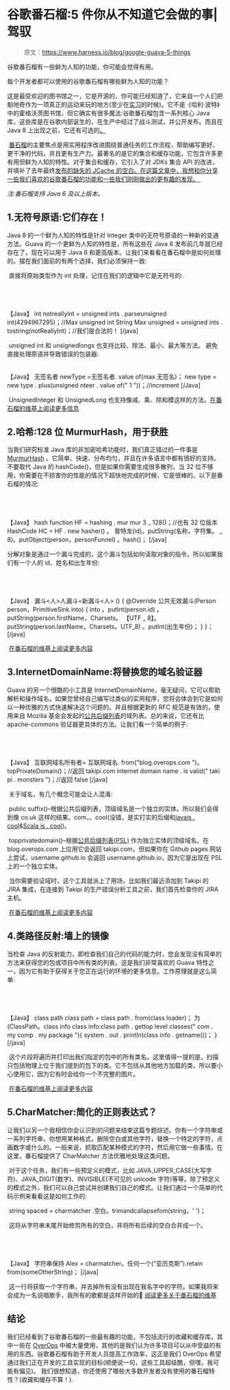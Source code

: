 # 谷歌番石榴:5 件你从不知道它会做的事|驾驭

> 原文：<https://www.harness.io/blog/google-guava-5-things>

谷歌番石榴有一些鲜为人知的功能，你可能会觉得有用。

每个开发者都可以使用的谷歌番石榴有哪些鲜为人知的功能？

这是最受欢迎的图书馆之一，它是开源的，你可能已经知道了，它来自一个人们把魁地奇作为一项真正的运动来玩的地方(至少在[实习](http://40.media.tumblr.com/d6a571ac9af15b7db1427b2c509909b9/tumblr_mv1fgztEv81s72vvio1_1280.jpg)的时候)。它不是《哈利·波特》中的霍格沃茨图书馆，但它确实有很多魔法:谷歌番石榴包含一系列核心 Java 库，这些库是在谷歌内部诞生的，在生产中经过了战斗测试，并公开发布。而且在 Java 8 上出现之前，它还有可选的[。](http://www.quickmeme.com/img/7a/7ab6a83c9d14593059c23dde8eb3fcb0e6e3b0364efec0798d06bcc581063d85.jpg)

‍
[番石榴](https://github.com/google/guava)的主要焦点是用实用程序改进围绕普通任务的工作流程，帮助编写更好、更干净的代码，并且更有生产力。最著名的是它的集合和缓存功能，它包含许多更有用但鲜为人知的特性。对于集合和缓存，它引入了对 JDKs 集合 API 的改进，并填补了去年最终[发布的缺失的 JCache 的空白。在这篇文章中，我想和你分享一些我们喜欢的谷歌番石榴的功能和一些我们刚刚做出的更有趣的发现。
*‍*](https://blogs.oracle.com/theaquarium/entry/jcache_is_final_i_repeat)

*注:番石榴支持 Java 6 及以上版本。*

## 1.无符号原语:它们存在！

Java 8 的一个鲜为人知的特性是针对 Integer 类中的无符号原语的一种新的变通方法。Guava 的一个更鲜为人知的特性是，所有这些在 Java 8 发布前几年就已经存在了，现在可以用于 Java 6 和更高版本。让我们来看看在番石榴中是如何处理的。摆在我们面前的有两个选择，我们必须保持一致:

‍
直接将原始类型作为 int 处理，记住在我们的逻辑中它是无符号的:

###### ‍
【Java】
int notreallyint = unsigned ints . parseunsigned int(4294967295)；//Max unsigned int
String Max unsigned = unsigned ints . tostring(notReallyInt)；//我们是合法的！
[/java]

‍
unsigned int 和 unsignedlongs 也支持比较、除法、最小、最大等方法。
避免直接处理原语并导致错误的包装器:

###### 
【Java】
无签名者 newType =无签名者. value of(max 无签名)；
new type = new type . plus(unsigned nteer . value of(" 1 "))；//increment
[/Java]

‍
UnsignedInteger 和 UnsignedLong 也支持像减、乘、除和模这样的方法。[在番石榴的维基上阅读更多信息](https://code.google.com/p/guava-libraries/wiki/PrimitivesExplained#Unsigned_support)

## 2.哈希:128 位 MurmurHash，用于获胜

当我们研究标准 Java 库的非加密哈希功能时，我们真正错过的一件事是 [MurmurHash](http://en.wikipedia.org/wiki/MurmurHash) 。它简单、快速、分布均匀，并且在许多语言中都有很好的支持。不要取代 Java 的 hashCode()，但是如果你需要生成很多散列，当 32 位不够用，你需要在不损害你的性能的情况下超快地完成的时候，它是很棒的。以下是番石榴的情况:

###### ‍
【Java】
hash function HF = hashing . mur mur 3 _ 128()；//也有 32 位版本
HashCode HC = HF . new hasher()
。
普特龙(id)。putString(名称，字符集。
_ 8)。putObject(person，personFunnel)
。hash()；
[/java]

分解对象是通过一个漏斗完成的，这个漏斗包括如何读取对象的指令，所以如果我们有一个人的 id、姓名和出生年份:

###### ‍
【Java】
漏斗<人>人漏斗=新漏斗<人> () {
@Override
公共无效漏斗(Person person，PrimitiveSink into) {
into
。putInt(person.id)
。putString(person.firstName，Charsets。
【UTF _ 8】。putString(person.lastName，Charsets。UTF_8)
。putInt(出生年份)；
}
}；
[/java]

‍
[在番石榴的维基上阅读更多内容](https://code.google.com/p/guava-libraries/wiki/HashingExplained)

## 3.InternetDomainName:将替换您的域名验证器

Guava 的另一个很酷的小工具是 InternetDomainName，毫无疑问，它可以帮助解析和操作域名。如果您曾经自己编写过类似的实用程序，您将会体会到它是如何以一种优雅的方式快速解决这个问题的。并且根据更新的 RFC 规范是有效的，使用来自 Mozilla 基金会发起的[公共后缀列表](https://publicsuffix.org/)的域列表。总的来说，它还有比 apache-commons 验证器更具体的方法。让我们看一个简单的例子:

###### ‍
【Java】
互联网域名所有者=
互联网域名. from("blog.overops.com ")。topPrivateDomain()；//返回 takipi.com
internet domain name . is valid(" taki pi . monsters ")；//返回 false
[/java]

‍
关于域名，有几个概念可能会让人混淆:

‍
public suffix()–根据公共后缀列表，顶级域名是一个独立的实体。所以我们会得到像 co.uk 这样的结果。com，。cool(没错，是实打实的后缀和[javais . cool](http://www.javais.cool/)&[Scala is . cool](http://www.scalais.cool/))。

‍
topprivatedomain()–根据[公共后缀列表(PSL)](https://publicsuffix.org/list/effective_tld_names.dat) 作为独立实体的顶级域名。在 blog.overops.com 上应用它会返回 takipi.com，但如果你在 Github pages 网站上尝试，username.github.io 会返回 username.github.io，因为它是出现在 PSL 上的一个独立实体。

‍
当你需要验证域时，这个工具就派上了用场，比如我们最近添加到 Takipi 的 JIRA 集成，在连接到 Takipi 的生产错误分析工具之前，我们首先检查你的 JIRA 主机。

‍
[在番石榴的维基上阅读更多内容](https://code.google.com/p/guava-libraries/wiki/InternetDomainNameExplained)

## 4.类路径反射:墙上的镜像

当检查 Java 的反射能力，即检查我们自己的代码的能力时，您会发现没有简单的方法来获得您的包或项目中所有类的列表。这是我们非常喜欢的 Guava 特性之一，因为它有助于获得关于您正在运行的环境的更多信息。工作原理就是这么简单:

###### ‍
【Java】
class path class path = class path . from(class loader)；
为(ClassPath。class info class info:class path . gettop level classes(" com . my comp . my package "){
system . out . println(class info . getname())；
}
[/java]

‍
这个片段将遍历并打印出我们指定的包中的所有类名。这里值得一提的是，扫描只包括物理上位于我们提到的包下的类。它不包括从其他地方加载的类，所以要小心使用它，因为它有时会给你一个不完整的图片。

‍
[在番石榴的维基上阅读更多内容](https://code.google.com/p/guava-libraries/wiki/ReflectionExplained#ClassPath)

## 5.CharMatcher:简化的正则表达式？

让我们以另一个我相信你会认识到的问题来结束这篇专题综述。你有一个字符串或一系列字符串，你想用某种格式，删除空白或其他字符，替换一个特定的字符，点画数字或什么的。一般来说，抓取匹配某种模式的字符，然后用它做一些事情。在这里，番石榴提供了 CharMatcher 方法优雅地处理这类问题。

‍
对于这个任务，我们有一些预定义的模式，比如 JAVA_UPPER_CASE(大写字符)、JAVA_DIGIT(数字)、INVISIBLE(不可见的 unicode 字符)等等。除了预定义的模式之外，我们可以自己尝试并创建我们自己的模式。让我们通过一个简单的代码示例来看看这是如何工作的:

‍
string spaced = charmatcher .空白。trimandcallapsefom(string，' ')；

‍
这将从字符串末尾开始修剪所有的空白，并将所有后续的空白合并成一个。

###### ‍
【Java】
字符串保持 Alex = charmatcher。任何一个(“亚历克斯”).retain from(someOtherString)；
[/java]

‍
这一行将获取一个字符串，并去掉所有没有出现在我名字中的字符。如果我将来会成为一名说唱歌手，我所有的歌都是这样开始的🙂
[阅读更多关于番石榴的维基](https://code.google.com/p/guava-libraries/wiki/StringsExplained#CharMatcher)

## 结论

我们已经看到了谷歌番石榴的一些最有趣的功能，不包括流行的收藏和缓存库。其中一些在 [OverOps](https://www.overops.com/) 中被大量使用，其他的是我们认为许多项目可以从中受益的有用的东西。谷歌番石榴有助于开发人员提高工作效率，这正是我们 OverOps 希望通过我们正在开发的工具实现的目标(顺便说一句，这些工具超级酷，但嘿，我可能有偏见)。
我们很想知道，你还使用了哪些大多数开发者没有使用的番石榴特性？(收藏和缓存不算！).